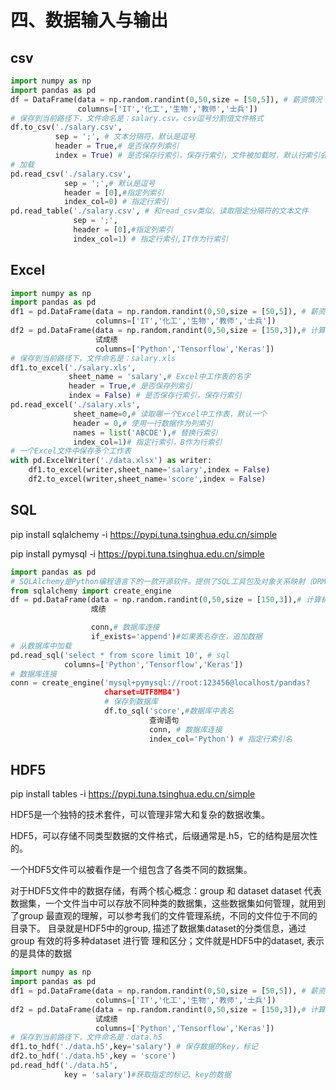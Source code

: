 # 四、数据输入与输出

## csv

```python
import numpy as np
import pandas as pd
df = DataFrame(data = np.random.randint(0,50,size = [50,5]), # 薪资情况
               columns=['IT','化⼯','⽣物','教师','⼠兵'])
# 保存到当前路径下，⽂件命名是：salary.csv。csv逗号分割值⽂件格式
df.to_csv('./salary.csv',
          sep = ';', # ⽂本分隔符，默认是逗号
          header = True,# 是否保存列索引
          index = True) # 是否保存⾏索引，保存⾏索引，⽂件被加载时，默认⾏索引会作为⼀列
# 加载
pd.read_csv('./salary.csv',
            sep = ';',# 默认是逗号
            header = [0],#指定列索引
            index_col=0) # 指定⾏索引
pd.read_table('./salary.csv', # 和read_csv类似，读取限定分隔符的⽂本⽂件
              sep = ';',
              header = [0],#指定列索引
              index_col=1) # 指定⾏索引,IT作为⾏索引
```

## Excel

```python
import numpy as np
import pandas as pd
df1 = pd.DataFrame(data = np.random.randint(0,50,size = [50,5]), # 薪资情况
                   columns=['IT','化⼯','⽣物','教师','⼠兵'])
df2 = pd.DataFrame(data = np.random.randint(0,50,size = [150,3]),# 计算机科⽬的考
                   试成绩
                   columns=['Python','Tensorflow','Keras'])
# 保存到当前路径下，⽂件命名是：salary.xls
df1.to_excel('./salary.xls',
             sheet_name = 'salary',# Excel中⼯作表的名字
             header = True,# 是否保存列索引
             index = False) # 是否保存⾏索引，保存⾏索引
pd.read_excel('./salary.xls',
              sheet_name=0,# 读取哪⼀个Excel中⼯作表，默认⼀个
              header = 0,# 使⽤⼀⾏数据作为列索引
              names = list('ABCDE'),# 替换⾏索引
              index_col=1)# 指定⾏索引，B作为⾏索引
# ⼀个Excel⽂件中保存多个⼯作表
with pd.ExcelWriter('./data.xlsx') as writer:
    df1.to_excel(writer,sheet_name='salary',index = False)
    df2.to_excel(writer,sheet_name='score',index = False)

```

## SQL

pip install sqlalchemy -i https://pypi.tuna.tsinghua.edu.cn/simple 

pip install pymysql -i https://pypi.tuna.tsinghua.edu.cn/simple

```python
import pandas as pd
# SQLAlchemy是Python编程语⾔下的⼀款开源软件。提供了SQL⼯具包及对象关系映射（ORM）⼯具
from sqlalchemy import create_engine
df = pd.DataFrame(data = np.random.randint(0,50,size = [150,3]),# 计算机科⽬的考试
                  成绩

                  conn,# 数据库连接
                  if_exists='append')#如果表名存在，追加数据
# 从数据库中加载
pd.read_sql('select * from score limit 10', # sql
            columns=['Python','Tensorflow','Keras'])
# 数据库连接
conn = create_engine('mysql+pymysql://root:123456@localhost/pandas?
                     charset=UTF8MB4')
                     # 保存到数据库
                     df.to_sql('score',#数据库中表名
                               查询语句
                               conn, # 数据库连接
                               index_col='Python') # 指定⾏索引名

```

## HDF5

pip install tables -i https://pypi.tuna.tsinghua.edu.cn/simple 

HDF5是⼀个独特的技术套件，可以管理⾮常⼤和复杂的数据收集。 

HDF5，可以存储不同类型数据的⽂件格式，后缀通常是.h5，它的结构是层次性的。 

⼀个HDF5⽂件可以被看作是⼀个组包含了各类不同的数据集。



对于HDF5⽂件中的数据存储，有两个核⼼概念：group 和 dataset dataset 代表数据集，⼀个⽂件当中可以存放不同种类的数据集，这些数据集如何管理，就⽤到了group 最直观的理解，可以参考我们的⽂件管理系统，不同的⽂件位于不同的⽬录下。 ⽬录就是HDF5中的group, 描述了数据集dataset的分类信息，通过group 有效的将多种dataset 进⾏管 理和区分；⽂件就是HDF5中的dataset, 表示的是具体的数据

```python
import numpy as np
import pandas as pd
df1 = pd.DataFrame(data = np.random.randint(0,50,size = [50,5]), # 薪资情况
                   columns=['IT','化⼯','⽣物','教师','⼠兵'])
df2 = pd.DataFrame(data = np.random.randint(0,50,size = [150,3]),# 计算机科⽬的考
                   试成绩
                   columns=['Python','Tensorflow','Keras'])
# 保存到当前路径下，⽂件命名是：data.h5
df1.to_hdf('./data.h5',key='salary') # 保存数据的key，标记
df2.to_hdf('./data.h5',key = 'score')
pd.read_hdf('./data.h5',
            key = 'salary')#获取指定的标记、key的数据

```
